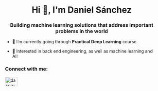 <h1 align="center">Hi 👋, I'm Daniel Sánchez</h1>
<h3 align="center">Building machine learning solutions that address important problems in the world</h3>

- 🌱 I’m currently going through **Practical Deep Learning** course.

- 💬 Interested in back end engineering, as well as machine learning and AI!

<h3 align="left">Connect with me:</h3>
<p align="left">
<a href="https://linkedin.com/in/dascruz" target="blank"><img align="center" src="https://raw.githubusercontent.com/rahuldkjain/github-profile-readme-generator/master/src/images/icons/Social/linked-in-alt.svg" alt="dascruz" height="30" width="40" /></a>
</p>
